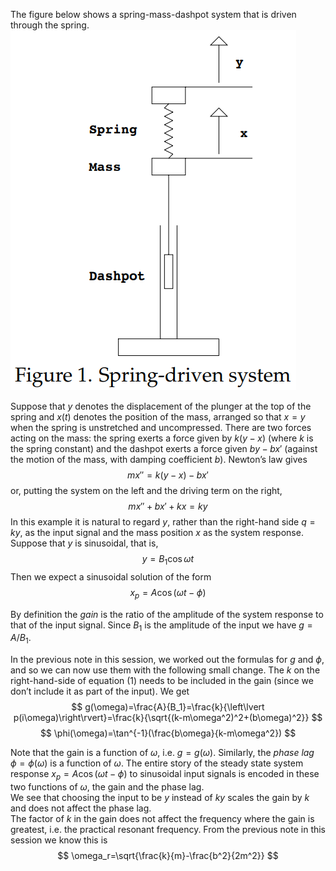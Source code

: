 The figure below shows a spring-mass-dashpot system that is driven through the spring.  
![](pic200401.png)

Suppose that $y$ denotes the displacement of the plunger at the top of the spring and $x(t)$ denotes the position of the mass, arranged so that $x = y$ when the spring is unstretched and uncompressed. There are two forces acting on the mass: the spring exerts a force given by $k(y - x)$ (where $k$ is the spring constant) and the dashpot exerts a force given $by - bx'$ (against the motion of the mass, with damping coefficient $b$). Newton’s law gives
$$mx''=k(y-x)-bx'$$
or, putting the system on the left and the driving term on the right,
$$mx''+bx'+kx=ky\tag{1}$$
In this example it is natural to regard $y$, rather than the right-hand side $q = ky$, as the input signal and the mass position $x$ as the system response. Suppose that $y$ is sinusoidal, that is,
$$y=B_1\cos \omega t$$
Then we expect a sinusoidal solution of the form 
$$x_p=A\cos (\omega t-\phi)$$

By definition the *gain* is the ratio of the amplitude of the system response to that of the input signal. Since $B_1$ is the amplitude of the input we have $g = A/B_1$.

In the previous note in this session, we worked out the formulas for $g$ and $\phi$, and so we can now use them with the following small change. The $k$ on the right-hand-side of equation $(1)$ needs to be included in the gain (since we don’t include it as part of the input). We get
$$
g(\omega)=\frac{A}{B_1}=\frac{k}{\left\lvert p(i\omega)\right\rvert}=\frac{k}{\sqrt{(k-m\omega^2)^2+(b\omega)^2}}
$$
$$
\phi(\omega)=\tan^{-1}(\frac{b\omega}{k-m\omega^2})
$$

Note that the gain is a function of $\omega$, i.e. $g = g(\omega)$. Similarly, the *phase lag* $\phi=\phi(\omega)$ is a function of $\omega$. The entire story of the steady state system response $x_p=A\cos (\omega t-\phi)$ to sinusoidal input signals is encoded in these two functions of $\omega$, the gain and the phase lag.  
We see that choosing the input to be $y$ instead of $ky$ scales the gain by $k$ and does not affect the phase lag.  
The factor of $k$ in the gain does not affect the frequency where the gain is greatest, i.e. the practical resonant frequency. From the previous note in this session we know this is 
$$
\omega_r=\sqrt{\frac{k}{m}-\frac{b^2}{2m^2}}
$$
